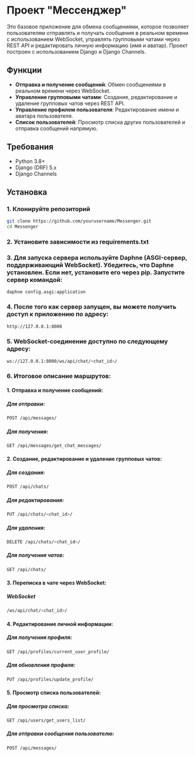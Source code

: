 # Проект "Мессенджер"

Это базовое приложение для обмена сообщениями, которое позволяет пользователям отправлять и получать сообщения в реальном времени с использованием WebSocket, управлять групповыми чатами через REST API и редактировать личную информацию (имя и аватар). Проект построен с использованием Django и Django Channels.

## Функции

- **Отправка и получение сообщений**: Обмен сообщениями в реальном времени через WebSocket.
- **Управление групповыми чатами**: Создание, редактирование и удаление групповых чатов через REST API.
- **Управление профилем пользователя**: Редактирование имени и аватара пользователя.
- **Список пользователей**: Просмотр списка других пользователей и отправка сообщений напрямую.

## Требования

- Python 3.8+
- Django (DRF) 5.x
- Django Channels


## Установка

### 1. Клонируйте репозиторий

```bash
git clone https://github.com/yourusername/Messenger.git
cd Messenger
```
### 2. Установите зависимости из requirements.txt
### 3. Для запуска сервера используйте Daphne (ASGI-сервер, поддерживающий WebSocket). Убедитесь, что Daphne установлен. Если нет, установите его через pip. Запустите сервер командой:
```
daphne config.asgi:application
```
### 4. После того как сервер запущен, вы можете получить доступ к приложению по адресу:
```bash
http://127.0.0.1:8000
```
### 5. WebSocket-соединение доступно по следующему адресу:
```bash
ws://127.0.0.1:8000/ws/api/chat/<chat_id>/
```
### 6. Итоговое описание маршрутов:
#### 1. Отправка и получение сообщений:
##### Для отправки: 
```bash
POST /api/messages/
```
##### Для получения:
```bash
GET /api/messages/get_chat_messages/
```
#### 2. Создание, редактирование и удаление групповых чатов:
##### Для создания: 
```bash
POST /api/chats/
```
##### Для редактирования: 
```bash
PUT /api/chats/<chat_id>/
```
##### Для удаления:
```bash
DELETE /api/chats/<chat_id>/
```
##### Для получения чатов: 
```bash
GET /api/chats/
```
#### 3. Переписка в чате через WebSocket:
##### WebSocket 
```bash
/ws/api/chat/<chat_id>/
```
#### 4. Редактирование личной информации:
##### Для получения профиля: 
```bash
GET /api/profiles/current_user_profile/
```
##### Для обновления профиля: 
```bash
PUT /api/profiles/update_profile/
```
#### 5. Просмотр списка пользователей:
##### Для просмотра списка:
```bash
GET /api/users/get_users_list/
```
##### Для отправки сообщения пользователю: 
```bash
POST /api/messages/
```

